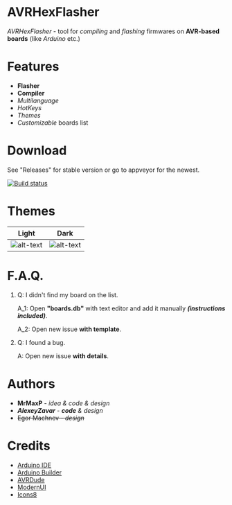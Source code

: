 # AVRHexFlasher

*AVRHexFlasher* - tool for *compiling* and *flashing* firmwares on **AVR-based boards** (like *Arduino* etc.)

# Features
- **Flasher**
- **Compiler**
- *Multilanguage*
- *HotKeys*
- *Themes*
- *Customizable* boards list

# Download

See "Releases" for stable version or go to appveyor for the newest.

[![Build status](https://ci.appveyor.com/api/projects/status/8i7cn43wcw4he8ia/branch/master?svg=true)](https://ci.appveyor.com/project/MaxPlays35/avrhexflasher/branch/master)

# Themes

**Light** | **Dark**
--------------- | --------------
![alt-text](https://i.imgur.com/wDEqUOO.png "Light theme") | ![alt-text](https://i.imgur.com/pqnLYLB.png "Dark theme")

# F.A.Q.

1. Q: I didn't find my board on the list.

    A_1: Open **"boards.db"** with text editor and add it manually ***(instructions included)***.

    A_2: Open new issue **with template**.

2. Q: I found a bug.

   A: Open new issue **with details**.
   

# Authors

- **MrMaxP** - *idea & code & design*
- ***AlexeyZavar*** - *__code__ & design*
- ~~Egor Machnev - *design*~~

# Credits

- [Arduino IDE](https://github.com/arduino/Arduino)
- [Arduino Builder](https://github.com/arduino/arduino-builder)
- [AVRDude](https://savannah.nongnu.org/projects/avrdude/)
- [ModernUI](https://github.com/dennismagno/metroframework-modern-ui)
- [Icons8](https://icons8.ru)
